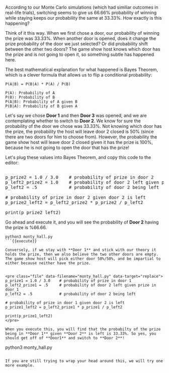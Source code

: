 According to our Monte Carlo simulations (which had similiar outcomes in real-life trials), switching seems to give us 66.66% probability of winning while staying keeps our probability the same at 33.33%. How exactly is this happening? 

Think of it this way. When we first chose a door, our probability of winning the prize was 33.33%. When another door is opened, does it change the prize probability of the door we just selected? Or did probability shift between the other two doors? The game show host knows which door has the prize and is not going to open it, so something subtle has happened here. 

The best mathematical explanation for what happened is Bayes Theorem, which is a clever formula that allows us to flip a conditional probability:

```
P(A|B) = P(B|A) * P(A) / P(B) 

P(A): Probability of A
P(B): Probability of B
P(A|B): Probability of A given B 
P(B|A): Probability of B given A
```

Let's say we chose **Door 1** and then **Door 3** was opened, and we are contemplating whether to switch to **Door 2**. We know for sure the probability of the door we chose was 33.33%. Not knowing which door has the prize, the probability the host will leave door 2 closed is 50% (since there are two doors for him to choose from). However, the probability the game show host will leave door 2 closed given it has the prize is 100%, because he is not going to open the door that has the prize! 

Let's plug these values into Bayes Theorem, and copy this code to the editor: 


<pre class="file" data-filename="monty_hall.py" data-target="replace">

p_prize2 = 1.0 / 3.0    # probability of prize in door 2
p_left2_prize2 = 1.0    # probability of door 2 left given prize in door 2
p_left2 = .5            # probability of door 2 being left 

# probability of prize in door 2 given door 2 is left
p_prize2_left2 = p_left2_prize2 * p_prize2 / p_left2

print(p_prize2_left2)
</pre>

Go ahead and execute it, and you will see the probability of **Door 2** having the prize is %66.66. 

```
python3 monty_hall.py
```{{execute}}

Conversely, if we stay with **Door 1** and stick with our theory it holds the prize, then we also believe the two other doors are empty. The game show host will pick either door 50%/50%, and be impartial to either because neither have the prize. 


<pre class="file" data-filename="monty_hall.py" data-target="replace">
p_prize1 = 1.0 / 3.0    # probability of prize in door 1
p_left2_prize1 = .5     # probability of door 2 left given prize in door 1
p_left2 = .5            # probability of door 2 being left

# probability of prize in door 1 given door 2 is left
p_prize1_left2 = p_left2_prize1 * p_prize1 / p_left2

print(p_prize1_left2)
</pre>

When you execute this, you will find that the probabilty of the prize being in **Door 1** given **Door 2** is left is 33.33%. So yes, you should get off of **Door1** and switch to **Door 2**!

```
python3 monty_hall.py
```{{execute}}

If you are still trying to wrap your head around this, we will try one more example. 